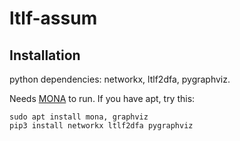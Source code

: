 # ltlf-assum

## Installation

python dependencies: networkx, ltlf2dfa, pygraphviz. 

Needs [MONA](http://www.brics.dk/mona/) to run. If you have apt, try this:

```
sudo apt install mona, graphviz
pip3 install networkx ltlf2dfa pygraphviz
```
